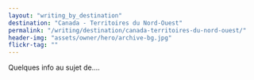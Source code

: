 ```yaml
---
layout: "writing_by_destination"
destination: "Canada - Territoires du Nord-Ouest"
permalink: "/writing/destination/canada-territoires-du-nord-ouest/"
header-img: "assets/owner/hero/archive-bg.jpg"
flickr-tag: ""
---
```


Quelques info au sujet de....